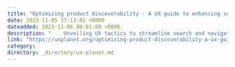 ```yaml
---
title: "Optimizing product discoverability - A UX guide to enhancing search and navigation on e-commerce…"
date: 2023-11-05 17:13:01 +0000
dateadded: 2023-11-06 00:01:09 +0000
description: "    Unveiling UX tactics to streamline search and navigation, boosting user satisfaction and sales on your e-commerce platform.  Continue reading on UX Planet »  "
link: "https://uxplanet.org/optimizing-product-discoverability-a-ux-guide-to-enhancing-search-and-navigation-on-e-commerce-4e065434010c?source=rss----819cc2aaeee0---4"
category:
directory: _directory/ux-planet.md
---
```

